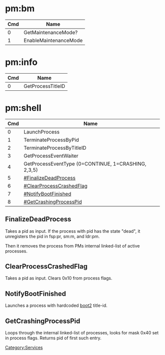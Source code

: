 # pm:bm

| Cmd | Name                  |
| --- | --------------------- |
| 0   | GetMaintenanceMode?   |
| 1   | EnableMaintenanceMode |

# pm:info

| Cmd | Name              |
| --- | ----------------- |
| 0   | GetProcessTitleID |

# pm:shell

| Cmd | Name                                                             |
| --- | ---------------------------------------------------------------- |
| 0   | LaunchProcess                                                    |
| 1   | TerminateProcessByPid                                            |
| 2   | TerminateProcessByTitleID                                        |
| 3   | GetProcessEventWaiter                                            |
| 4   | GetProcessEventType (0=CONTINUE, 1=CRASHING, 2,3,5)              |
| 5   | [\#FinalizeDeadProcess](#FinalizeDeadProcess "wikilink")         |
| 6   | [\#ClearProcessCrashedFlag](#ClearProcessCrashedFlag "wikilink") |
| 7   | [\#NotifyBootFinished](#NotifyBootFinished "wikilink")           |
| 8   | [\#GetCrashingProcessPid](#GetCrashingProcessPid "wikilink")     |

## FinalizeDeadProcess

Takes a pid as input. If the process with pid has the state "dead", it
unregisters the pid in fsp:pr, sm:m, and ldr:pm.

Then it removes the process from PMs internal linked-list of active
processes.

## ClearProcessCrashedFlag

Takes a pid as input. Clears 0x10 from process flags.

## NotifyBootFinished

Launches a process with hardcoded [boot2](Boot2.md "wikilink") title-id.

## GetCrashingProcessPid

Loops through the internal linked-list of processes, looks for mask 0x40
set in process flags. Returns pid of first such entry.

[Category:Services](Category:Services "wikilink")
